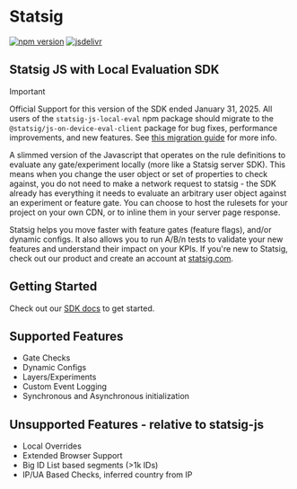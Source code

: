 # Statsig

[![npm version](https://badge.fury.io/js/statsig-js-local-eval.svg)](https://badge.fury.io/js/statsig-js-local-eval)
[![jsdelivr](https://data.jsdelivr.com/v1/package/npm/statsig-js-local-eval/badge)](https://www.jsdelivr.com/package/npm/statsig-js-local-eval)

## Statsig JS with Local Evaluation SDK

> [!IMPORTANT]
> Official Support for this version of the SDK ended January 31, 2025.
> All users of the `statsig-js-local-eval` npm package should migrate to the `@statsig/js-on-device-eval-client` package for bug fixes, performance improvements, and new features. See [this migration guide](https://docs.statsig.com/client/js-on-device-eval-client/migrating-from-js-local-eval) for more info.

A slimmed version of the Javascript that operates on the rule definitions to evaluate any gate/experiment locally (more like a Statsig server SDK).  This means when you change the user object or set of properties to check against, you do not need to make a network request to statsig - the SDK already has everything it needs to evaluate an arbitrary user object against an experiment or feature gate.  You can choose to host the rulesets for your project on your own CDN, or to inline them in your server page response.  

Statsig helps you move faster with feature gates (feature flags), and/or dynamic configs. It also allows you to run A/B/n tests to validate your new features and understand their impact on your KPIs. If you're new to Statsig, check out our product and create an account at [statsig.com](https://www.statsig.com).

## Getting Started
Check out our [SDK docs](https://docs.statsig.com/client/jsLocalEvaluationSDK) to get started.

## Supported Features
- Gate Checks
- Dynamic Configs
- Layers/Experiments
- Custom Event Logging
- Synchronous and Asynchronous initialization

## Unsupported Features - relative to statsig-js
- Local Overrides
- Extended Browser Support
- Big ID List based segments (>1k IDs)
- IP/UA Based Checks, inferred country from IP
